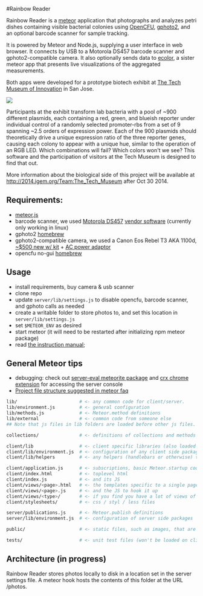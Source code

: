 #Rainbow Reader

Rainbow Reader is a [meteor](http://meteor.com) application that photographs and analyzes petri dishes containing visible bacterial colonies using [OpenCFU](https://github.com/qgeissmann/OpenCFU), [gphoto2](http://gphoto.org/), and an optional barcode scanner for sample tracking.

It is powered by Meteor and Node.js, supplying a user interface in web browser.  It connects by USB to a Motorola DS457 barcode scanner and gphoto2-compatible camera. It also optionally sends data to [ecolor](https://github.com/intron/ecolor), a sister meteor app that presents live visualizations of the aggregated measurements.

Both apps were developed for a prototype biotech exhibit at [The Tech Museum of Innovation](http://www.thetech.org/) in San Jose.

![](https://github.com/100ideas/rainbowreader/raw/master/public/images/PROJECT_SoftwareDetails3_-_RR_screenshot1.png)

Participants at the exhibit transform lab bacteria with a pool of ~900 different plasmids, each containing a red, green, and blueish reporter under individual control of a randomly selected promoter-rbs from a set of 9 spanning ~2.5 orders of expression power. Each of the 900 plasmids should theoretically drive a unique expression ratio of the three reporter genes, causing each colony to appear with a unique hue, similar to the operation of an RGB LED. Which combinations will fail? Which colors won't we see? This software and the participation of visitors at the Tech Museum is designed to find that out.

More information about the biological side of this project will be available at http://2014.igem.org/Team:The_Tech_Museum after Oct 30 2014.

## Requirements:
- [meteor.js](http://meteor.com)
- barcode scanner, we used [Motorola DS457](http://www.motorolasolutions.com/US-EN/Business+Product+and+Services/Bar+Code+Scanning/Fixed+Mount+Scanners/DS457_US-EN) [vendor software](https://portal.motorolasolutions.com/Support/US-EN/Resolution?solutionId=5265&productDetailGUID=210e4a4651a30410VgnVCM10000081c7b10aRCRD&detailChannelGUID=e5576e203763e310VgnVCM1000000389bd0aRCRD) (currently only working in linux)
- gphoto2 [homebrew](https://github.com/Homebrew/homebrew/blob/master/Library/Formula/gphoto2.rb)
- gphoto2-compatible camera, we used a Canon Eos Rebel T3 AKA 1100d, [~$500 new w/ kit](http://www.amazon.com/Canon-Rebel-Digital-18-55mm-Movie/dp/B004J3Y9U6/) + [AC power adaptor](http://www.amazon.com/Kapaxen-ACK-E10-Adapter-Digital-Camera/dp/B0057J3ZQK)
- opencfu no-gui [homebrew](https://github.com/qgeissmann/homebrew-gtkquartz/blob/master/opencfu.rb)

## Usage
- install requirements, buy camera & usb scanner
- clone repo
- update `server/lib/settings.js` to disable opencfu, barcode scanner, and gphoto calls as needed
- create a writable folder to store photos to, and set this location in `server/lib/settings.js`
- set `$METEOR_ENV` as desired
- start meteor (it will need to be restarted after initializing npm meteor package)
- read [the instruction manual](https://github.com/intron/rainbowreader/blob/master/RainbowReader_Instruction_Manual.txt);

## General Meteor tips
- debugging: check out [server-eval meteorite package](http://stackoverflow.com/questions/11034941/meteor-debug-on-server-side) and [crx chrome extension](https://github.com/gandev/meteor-server-console/releases) for accessing the server console
- [Project file structure suggested in meteor faq](https://github.com/oortcloud/unofficial-meteor-faq#where-should-i-put-my-files)
```bash
lib/                       # <- any common code for client/server.
lib/environment.js         # <- general configuration
lib/methods.js             # <- Meteor.method definitions
lib/external               # <- common code from someone else
## Note that js files in lib folders are loaded before other js files.

collections/               # <- definitions of collections and methods on them (could be models/)

client/lib                 # <- client specific libraries (also loaded first)
client/lib/environment.js  # <- configuration of any client side packages
client/lib/helpers         # <- any helpers (handlebars or otherwise) that are used often in view files

client/application.js      # <- subscriptions, basic Meteor.startup code.
client/index.html          # <- toplevel html
client/index.js            # <- and its JS
client/views/<page>.html   # <- the templates specific to a single page
client/views/<page>.js     # <- and the JS to hook it up
client/views/<type>/       # <- if you find you have a lot of views of the same object type
client/stylesheets/        # <- css / styl / less files

server/publications.js     # <- Meteor.publish definitions
server/lib/environment.js  # <- configuration of server side packages

public/                    # <- static files, such as images, that are served directly.

tests/                     # <- unit test files (won't be loaded on client or server)
```

## Architecture (in progress)
Rainbow Reader stores photos locally to disk in a location set in the server settings file.  A meteor hook hosts the contents of this folder at the URL /photos.
